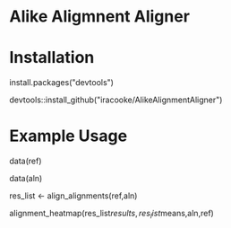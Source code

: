 
# Alike Aligmnent Aligner

# Installation

install.packages("devtools")

devtools::install_github("iracooke/AlikeAlignmentAligner")

# Example Usage

data(ref)

data(aln)

res_list <- align_alignments(ref,aln)

alignment_heatmap(res_list$results,res_list$means,aln,ref)
